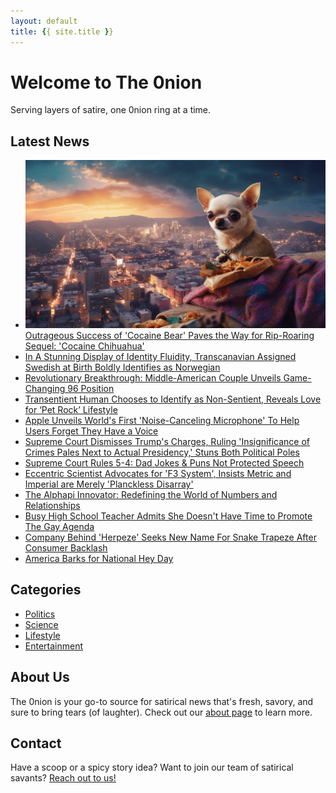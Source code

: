```yaml
---
layout: default
title: {{ site.title }}
---
```


# Welcome to The 0nion

Serving layers of satire, one 0nion ring at a time.

## Latest News

* ![Cocaine Chihuahua](/2023/06/12/Outrageous-Success-of-Cocaine-Bear-Paves-the-Way-for-Rip-Roaring-Sequel-Cocaine-Chihuahua.png)[Outrageous Success of 'Cocaine Bear' Paves the Way for Rip-Roaring Sequel: 'Cocaine Chihuahua'](/2023/06/12/Outrageous-Success-of-Cocaine-Bear-Paves-the-Way-for-Rip-Roaring-Sequel-Cocaine-Chihuahua)
* [In A Stunning Display of Identity Fluidity, Transcanavian Assigned Swedish at Birth Boldly Identifies as Norwegian](/2023/06/11/in-a-stunning-display-of-identity-fluidity-transcanavian-assigned-swedish-at-birth-boldly-identifies-as-norwegian)
* [Revolutionary Breakthrough: Middle-American Couple Unveils Game-Changing 96 Position](/2023/06/11/revolutionary-breakthrough-middle-american-couple-unveils-game-changing-96-position)
* [Transentient Human Chooses to Identify as Non-Sentient, Reveals Love for ‘Pet Rock’ Lifestyle](/2023/06/11/Transentient-Human-Chooses-to-Identify-as-Non-Sentient-Reveals-Love-for-Pet-Rock-Lifestyle)
* [Apple Unveils World's First 'Noise-Canceling Microphone' To Help Users Forget They Have a Voice](/2023/06/09/apple-unveils-worlds-first-noise-canceling-microphone-to-help-users-forget-they-have-a-voice.html)
* [Supreme Court Dismisses Trump's Charges, Ruling 'Insignificance of Crimes Pales Next to Actual Presidency,' Stuns Both Political Poles](/2023/06/09/supreme-court-dismisses-trumps-charges.html)
* [Supreme Court Rules 5-4: Dad Jokes & Puns Not Protected Speech](/2023/06/06/dad-jokes-puns-unprotected-supreme-court-ruling-outlaws-to-pun.html)
* [Eccentric Scientist Advocates for 'F3 System', Insists Metric and Imperial are Merely 'Planckless Disarray'](/2023/06/08/Eccentric-Scientist-Advocates-for-F3-System-Insists-Metric-and-Imperial-are-Merely-Planckless-Disarray.html)
* [The Alphapi Innovator: Redefining the World of Numbers and Relationships](/2023/06/06/theo-osterhagen-alphapi-innovator-redefining-numbers-relationships.html)
* [Busy High School Teacher Admits She Doesn't Have Time to Promote The Gay Agenda](/2023/06/07/busy-teacher-no-time-promote-gay-agenda.html)
* [Company Behind 'Herpeze' Seeks New Name For Snake Trapeze After Consumer Backlash](/2023/06/03/herpeze-snake-trapeze-rename.html)
* [America Barks for National Hey Day](/2023/05/30/america-barks-for-national-hey-day.html)

## Categories

* [Politics](/categories/politics)
* [Science](/categories/science)
* [Lifestyle](/categories/lifestyle)
* [Entertainment](/categories/entertainment)

## About Us

The 0nion is your go-to source for satirical news that's fresh, savory, and sure to bring tears (of laughter). Check out our [about page](/about) to learn more.

## Contact

Have a scoop or a spicy story idea? Want to join our team of satirical savants? [Reach out to us!](/contact)

